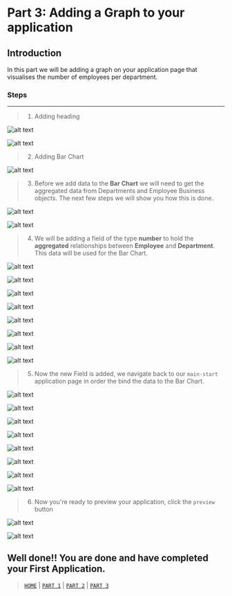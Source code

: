 # Part 3: Adding a Graph to your application

## Introduction
In this part we will be adding a graph on your application page that visualises the number of employees per department.

### Steps
----
> 1. Adding heading

![alt text](../resources/images/graph/85.png "Logo Title Text 1")

![alt text](../resources/images/graph/86.png "Logo Title Text 1")

> 2. Adding Bar Chart

![alt text](../resources/images/graph/87.png "Logo Title Text 1")

> 3. Before we add data to the **Bar Chart** we will need to get the aggregated data from Departments and Employee Business objects. The next few steps we will show you how this is done.

![alt text](../resources/images/graph/88.png "Logo Title Text 1")

![alt text](../resources/images/graph/89.png "Logo Title Text 1")

> 4. We will be adding a field of the type **number** to hold the **aggregated** relationships between **Employee** and **Department**. This data will be used for the Bar Chart.

![alt text](../resources/images/graph/90.png "Logo Title Text 1")

![alt text](../resources/images/graph/91.png "Logo Title Text 1")

![alt text](../resources/images/graph/92.png "Logo Title Text 1")

![alt text](../resources/images/graph/93.png "Logo Title Text 1")

![alt text](../resources/images/graph/94.png "Logo Title Text 1")

![alt text](../resources/images/graph/95.png "Logo Title Text 1")

![alt text](../resources/images/graph/96.png "Logo Title Text 1")

![alt text](../resources/images/graph/97.png "Logo Title Text 1")

> 5. Now the new Field is added, we navigate back to our `main-start` application page in order the bind the data to the Bar Chart.

![alt text](../resources/images/graph/98.png "Logo Title Text 1")

![alt text](../resources/images/graph/99.png "Logo Title Text 1")

![alt text](../resources/images/graph/100.png "Logo Title Text 1")

![alt text](../resources/images/graph/101.png "Logo Title Text 1")

![alt text](../resources/images/graph/102.png "Logo Title Text 1")

![alt text](../resources/images/graph/103.png "Logo Title Text 1")

![alt text](../resources/images/graph/104.png "Logo Title Text 1")

![alt text](../resources/images/graph/105.png "Logo Title Text 1")

> 6. Now you're ready to preview your application, click the `preview` button

![alt text](../resources/images/graph/106.png "Logo Title Text 1")

![alt text](../resources/images/graph/107.png "Logo Title Text 1")

## Well done!! You are done and have completed your First Application.

> [`HOME`](README.md) | [`PART 1`](PART_1.md) | [`PART 2`](PART_2.md) | [`PART 3`](PART_3.md)

